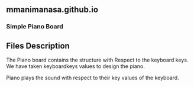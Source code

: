 ## mmanimanasa.github.io

### Simple Piano Board

## Files Description

The Piano board contains the structure with Respect to the keyboard keys. We have taken keyboardkeys values to design the piano.

Piano plays the sound with respect to their key values of the keyboard.
